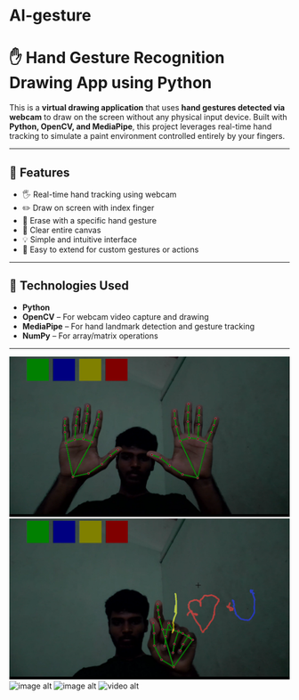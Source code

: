 # AI-gesture
# ✋ Hand Gesture Recognition Drawing App using Python

This is a **virtual drawing application** that uses **hand gestures detected via webcam** to draw on the screen without any physical input device. Built with **Python, OpenCV, and MediaPipe**, this project leverages real-time hand tracking to simulate a paint environment controlled entirely by your fingers.

---

## 📌 Features

- 🖐️ Real-time hand tracking using webcam  
- ✏️ Draw on screen with index finger  
- 🧽 Erase with a specific hand gesture  
- 🧼 Clear entire canvas  
- 💡 Simple and intuitive interface  
- 🔁 Easy to extend for custom gestures or actions

---

## 🧰 Technologies Used

- **Python**
- **OpenCV** – For webcam video capture and drawing
- **MediaPipe** – For hand landmark detection and gesture tracking
- **NumPy** – For array/matrix operations

---
![image alt](https://github.com/BalaDineshM/AI-gesture/blob/582a9a1df89dc819dc6a2aa67410fd9e2a0251a3/Ai1.png)
![image alt](https://github.com/BalaDineshM/AI-gesture/blob/3824bf35f2af7ec69cc11c458707f1b988d6d24e/Ai2.png)
![image alt]()
![image alt]()
![video alt]()

